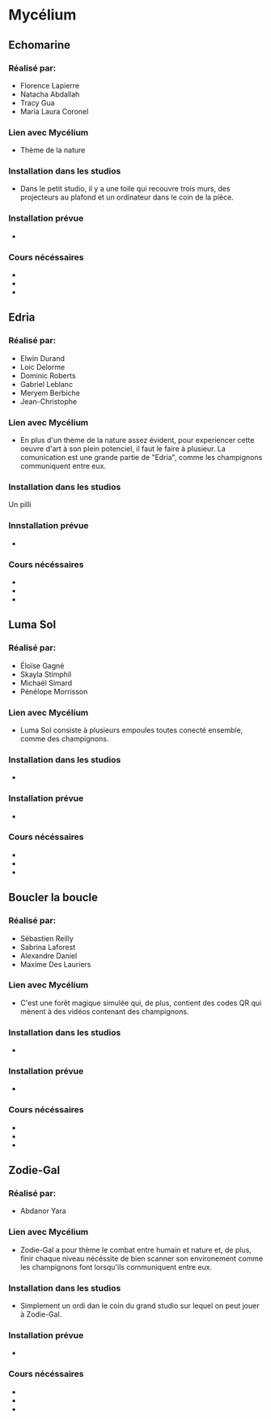 # Mycélium

## Echomarine
### Réalisé par:
- Florence Lapierre
- Natacha Abdallah
- Tracy Gua
- Maria Laura Coronel
### Lien avec Mycélium
- Thème de la nature
### Installation dans les studios
- Dans le petit studio, il y a une toile qui recouvre trois murs, des projecteurs au plafond et un ordinateur dans le coin de la pièce.
### Installation prévue
-
### Cours nécéssaires
-
-
-

## Edria
### Réalisé par:
- Elwin Durand
- Loic Delorme
- Dominic Roberts
- Gabriel Leblanc
- Meryem Berbiche
- Jean-Christophe
### Lien avec Mycélium
- En plus d'un thème de la nature assez évident, pour experiencer cette oeuvre d'art à son plein potenciel, il faut le faire à plusieur. La comunication est une grande partie de "Edria", comme les champignons communiquent entre eux.
### Installation dans les studios
Un pilli
### Innstallation prévue
-
### Cours nécéssaires
-
-
-

## Luma Sol
### Réalisé par:
- Éloïse Gagné
- Skayla Stimphil
- Michaël Simard
- Pénélope Morrisson
### Lien avec Mycélium
- Luma Sol consiste à plusieurs empoules toutes conecté ensemble, comme des champignons.
### Installation dans les studios
-
### Installation prévue
-
### Cours nécéssaires
-
-
-


## Boucler la boucle
### Réalisé par:
- Sébastien Reilly
- Sabrina Laforest
- Alexandre Daniel
- Maxime Des Lauriers
### Lien avec Mycélium
- C'est une forêt magique simulée qui, de plus, contient des codes QR qui mènent à des vidéos contenant des champignons.
### Installation dans les studios
-
### Installation prévue
-
### Cours nécéssaires
-
-
-

## Zodie-Gal
### Réalisé par:
- Abdanor Yara
### Lien avec Mycélium
- Zodie-Gal a pour thème le combat entre humain et nature et, de plus, finir chaque niveau nécéssite de bien scanner son environement comme les champignons font lorsqu'ils communiquent entre eux.
### Installation dans les studios
- Simplement un ordi dan le coin du grand studio sur lequel on peut jouer à Zodie-Gal.
### Installation prévue
-
### Cours nécéssaires
-
-
-
